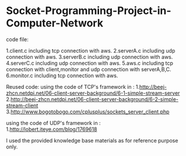 # Socket-Programming-Project-in-Computer-Network
code file:

  1.client.c
    including tcp connection with aws.
  2.serverA.c
    including udp connection with aws.
  3.serverB.c
    including udp connection with aws.
  4.serverC.c
    including udp connection with aws.
  5.aws.c
    including tcp connection with client,monitor and udp connection with serverA,B,C.
  6.monitor.c
    including tcp connection with aws.
    
Reused code:
  using the code of TCP's framework in :
  1.http://beej-zhcn.netdpi.net/06-client-server-background/6-1-simple-stream-server
  2.http://beej-zhcn.netdpi.net/06-client-server-background/6-2-simple-stream-client
  3.http://www.bogotobogo.com/cplusplus/sockets_server_client.php
 
  using the code of UDP's framework in :
  1.http://lobert.iteye.com/blog/1769618

  I used the provided knowledge base materials as for reference purpose only.

